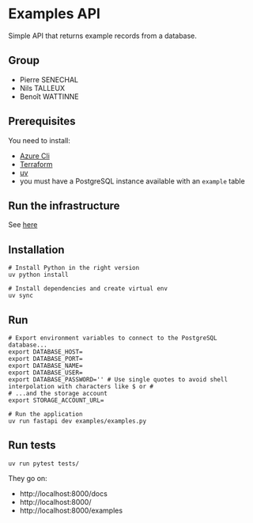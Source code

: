 # Examples API

Simple API that returns example records from a database.

## Group
* Pierre SENECHAL
* Nils TALLEUX
* Benoît WATTINNE

## Prerequisites

You need to install:
- [Azure Cli](https://learn.microsoft.com/fr-fr/cli/azure/install-azure-cli-windows)
- [Terraform](https://developer.hashicorp.com/terraform/install)
- [uv](https://docs.astral.sh/uv/guides/install-python/)
- you must have a PostgreSQL instance available with an `example` table

## Run the infrastructure

See [here](https://github.com/NilsTalleux/junia-isen-examples-api-SENECHAL-TALLEUX-WATTINNE/blob/main/infrastructure/README.md)

## Installation

```shell
# Install Python in the right version
uv python install

# Install dependencies and create virtual env
uv sync
```

## Run

```shell
# Export environment variables to connect to the PostgreSQL database...
export DATABASE_HOST=
export DATABASE_PORT=
export DATABASE_NAME=
export DATABASE_USER=
export DATABASE_PASSWORD='' # Use single quotes to avoid shell interpolation with characters like $ or #
# ...and the storage account
export STORAGE_ACCOUNT_URL=

# Run the application
uv run fastapi dev examples/examples.py
```

## Run tests

```
uv run pytest tests/
```

They go on:

- http://localhost:8000/docs
- http://localhost:8000/
- http://localhost:8000/examples
